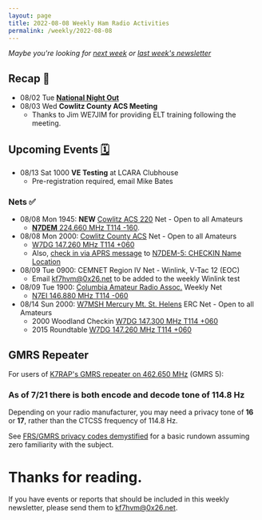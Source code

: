 ```yaml
---
layout: page
title: 2022-08-08 Weekly Ham Radio Activities
permalink: /weekly/2022-08-08
---
```


_Maybe you're looking for [next week](/weekly/2022-08-15) or [last week's newsletter](/weekly/2022-08-01)_

## Recap 🔁

* 08/02 Tue [**National Night Out**](https://natw.org/)
* 08/03 Wed **Cowlitz County ACS Meeting**
  * Thanks to Jim WE7JIM for providing ELT training following the meeting.

## Upcoming Events [🗓](/calendar)

* 08/13 Sat 1000 **VE Testing** at LCARA Clubhouse
  * Pre-registration required, email Mike Bates

### Nets ✅

- 08/08 Mon 1945: **NEW** [Cowlitz ACS 220](http://cowlitzradio.org/) Net - Open to all Amateurs
  - [**N7DEM** 224.660 MHz T114 -160](https://www.repeaterbook.com/repeaters/details.php?state_id=41&ID=10611).
- 08/08 Mon 2000: [Cowlitz County ACS](http://cowlitzradio.org/) Net - Open to all Amateurs
  - [W7DG 147.260 MHz T114 +060](https://www.repeaterbook.com/repeaters/details.php?ID=408&state_id=53)
  - Also, [check in via APRS message](/info/aprsnet/) to [N7DEM-5: CHECKIN Name Location](https://aprs.fi/?c=message&call=N7DEM-5)
- 08/09 Tue 0900: CEMNET Region IV Net - Winlink, V-Tac 12 (EOC)
  - Email [kf7hvm@0x26.net](mailto:kf7hvm@0x26.net) to be added to the weekly
    Winlink test
- 08/09 Tue 1900: [Columbia Amateur Radio Assoc.](http://www.n7ei.org/) Weekly Net
  - [N7EI 146.880 MHz T114 -060](https://www.repeaterbook.com/repeaters/details.php?ID=142&state_id=41)
- 08/14 Sun 2000: [W7MSH Mercury Mt. St. Helens](https://www.w7msh.org) ERC Net - Open to all Amateurs
  - 2000 Woodland Checkin [W7DG 147.300 MHz T114 +060](https://www.repeaterbook.com/repeaters/details.php?state_id=53&ID=412)
  - 2015 Roundtable [W7DG 147.260 MHz T114 +060](https://www.repeaterbook.com/repeaters/details.php?ID=408&state_id=53)

## GMRS Repeater

For users of [K7RAP's GMRS repeater on 462.650 MHz](https://www.repeaterbook.com/gmrs/details.php?state_id=53&ID=367) (GMRS 5):

### As of 7/21 there is both encode and decode tone of 114.8 Hz

Depending on your radio manufacturer, you may need a privacy tone of **16** or **17**, rather
than the CTCSS frequency of 114.8 Hz.

See [FRS/GMRS privacy codes demystified](https://www.k0tfu.org/reference/frs-gmrs-privacy-codes-demystified.html)
for a basic rundown assuming zero familiarity with the subject.

# Thanks for reading. 

If you have events or reports that should be included in this weekly
newsletter, please send them to [kf7hvm@0x26.net](mailto:kf7hvm@0x26.net).
